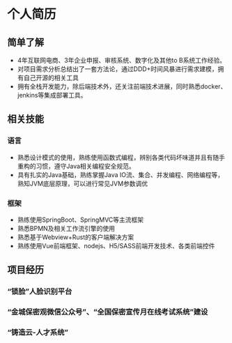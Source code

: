 # 个人简历

## 简单了解

- 4年互联网电商、3年企业申报、审核系统、数字化及其他to B系统工作经验。
- 对项目需求分析总结出了一套方法论，通过DDD+时间风暴进行需求建模，拥有自己开源的相关工具
- 拥有全栈开发能力，除后端技术外，还关注前端技术进展，同时熟悉docker、jenkins等集成部署工具。

## 相关技能

### 语言

- 熟悉设计模式的使用，熟练使用函数式编程，辨别各类代码坏味道并且有随手重构的习惯，遵守Java相关编程安全规范。
- 具有扎实的Java基础，熟练掌握Java IO流、集合、并发编程、网络编程等，熟知JVM底层原理，可以进行常见JVM参数调优

### 框架

- 熟练使用SpringBoot、SpringMVC等主流框架
- 熟悉BPMN及相关工作流引擎的使用
- 熟悉基于Webview+Rust的客户端解决方案
- 熟练使用Vue前端框架、nodejs、H5/SASS前端开发技术、各类前端控件

## 项目经历

### “锁脸”人脸识别平台

### “金城保密观微信公众号”、“全国保密宣传月在线考试系统”建设

### “铸造云-人才系统”

